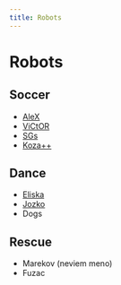 ```yaml
---
title: Robots
---
```


# Robots

Soccer
------
- <a href="robots_soccer/index.html#alex">AleX</a>
- <a href="robots_soccer/index.html#victor">ViCtOR</a>
- <a href="robots_soccer/index.html#sgs">SGs</a>
- <a href="robots_soccer/index.html#kozapp">Koza++</a>

Dance
-----
- <a href="robots_dance/index.html#eliska">Eliska</a>
- <a href="robots_dance/index.html#jozko">Jozko</a>
- Dogs

Rescue
------
- Marekov (neviem meno)
- Fuzac


